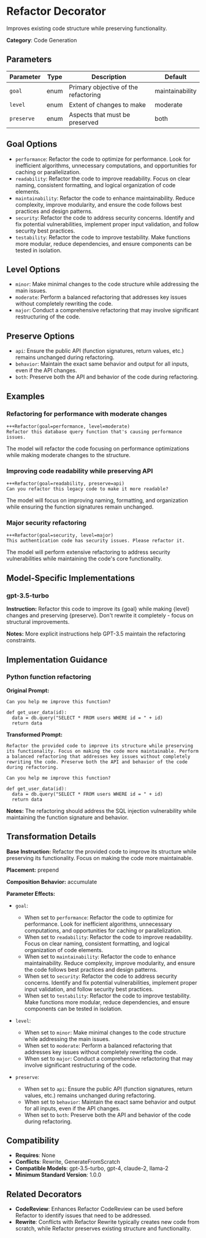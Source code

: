 # Refactor Decorator

Improves existing code structure while preserving functionality.

**Category**: Code Generation

## Parameters

| Parameter | Type | Description | Default |
|-----------|------|-------------|--------|
| `goal` | enum | Primary objective of the refactoring | maintainability |
| `level` | enum | Extent of changes to make | moderate |
| `preserve` | enum | Aspects that must be preserved | both |

## Goal Options

- `performance`: Refactor the code to optimize for performance. Look for inefficient algorithms, unnecessary computations, and opportunities for caching or parallelization.
- `readability`: Refactor the code to improve readability. Focus on clear naming, consistent formatting, and logical organization of code elements.
- `maintainability`: Refactor the code to enhance maintainability. Reduce complexity, improve modularity, and ensure the code follows best practices and design patterns.
- `security`: Refactor the code to address security concerns. Identify and fix potential vulnerabilities, implement proper input validation, and follow security best practices.
- `testability`: Refactor the code to improve testability. Make functions more modular, reduce dependencies, and ensure components can be tested in isolation.

## Level Options

- `minor`: Make minimal changes to the code structure while addressing the main issues.
- `moderate`: Perform a balanced refactoring that addresses key issues without completely rewriting the code.
- `major`: Conduct a comprehensive refactoring that may involve significant restructuring of the code.

## Preserve Options

- `api`: Ensure the public API (function signatures, return values, etc.) remains unchanged during refactoring.
- `behavior`: Maintain the exact same behavior and output for all inputs, even if the API changes.
- `both`: Preserve both the API and behavior of the code during refactoring.

## Examples

### Refactoring for performance with moderate changes

```
+++Refactor(goal=performance, level=moderate)
Refactor this database query function that's causing performance issues.
```

The model will refactor the code focusing on performance optimizations while making moderate changes to the structure.

### Improving code readability while preserving API

```
+++Refactor(goal=readability, preserve=api)
Can you refactor this legacy code to make it more readable?
```

The model will focus on improving naming, formatting, and organization while ensuring the function signatures remain unchanged.

### Major security refactoring

```
+++Refactor(goal=security, level=major)
This authentication code has security issues. Please refactor it.
```

The model will perform extensive refactoring to address security vulnerabilities while maintaining the code's core functionality.

## Model-Specific Implementations

### gpt-3.5-turbo

**Instruction:** Refactor this code to improve its {goal} while making {level} changes and preserving {preserve}. Don't rewrite it completely - focus on structural improvements.

**Notes:** More explicit instructions help GPT-3.5 maintain the refactoring constraints.


## Implementation Guidance

### Python function refactoring

**Original Prompt:**
```
Can you help me improve this function?

def get_user_data(id):
  data = db.query("SELECT * FROM users WHERE id = " + id)
  return data
```

**Transformed Prompt:**
```
Refactor the provided code to improve its structure while preserving its functionality. Focus on making the code more maintainable. Perform a balanced refactoring that addresses key issues without completely rewriting the code. Preserve both the API and behavior of the code during refactoring.

Can you help me improve this function?

def get_user_data(id):
  data = db.query("SELECT * FROM users WHERE id = " + id)
  return data
```

**Notes:** The refactoring should address the SQL injection vulnerability while maintaining the function signature and behavior.

## Transformation Details

**Base Instruction:** Refactor the provided code to improve its structure while preserving its functionality. Focus on making the code more maintainable.

**Placement:** prepend

**Composition Behavior:** accumulate

**Parameter Effects:**

- `goal`:
  - When set to `performance`: Refactor the code to optimize for performance. Look for inefficient algorithms, unnecessary computations, and opportunities for caching or parallelization.
  - When set to `readability`: Refactor the code to improve readability. Focus on clear naming, consistent formatting, and logical organization of code elements.
  - When set to `maintainability`: Refactor the code to enhance maintainability. Reduce complexity, improve modularity, and ensure the code follows best practices and design patterns.
  - When set to `security`: Refactor the code to address security concerns. Identify and fix potential vulnerabilities, implement proper input validation, and follow security best practices.
  - When set to `testability`: Refactor the code to improve testability. Make functions more modular, reduce dependencies, and ensure components can be tested in isolation.

- `level`:
  - When set to `minor`: Make minimal changes to the code structure while addressing the main issues.
  - When set to `moderate`: Perform a balanced refactoring that addresses key issues without completely rewriting the code.
  - When set to `major`: Conduct a comprehensive refactoring that may involve significant restructuring of the code.

- `preserve`:
  - When set to `api`: Ensure the public API (function signatures, return values, etc.) remains unchanged during refactoring.
  - When set to `behavior`: Maintain the exact same behavior and output for all inputs, even if the API changes.
  - When set to `both`: Preserve both the API and behavior of the code during refactoring.

## Compatibility

- **Requires**: None
- **Conflicts**: Rewrite, GenerateFromScratch
- **Compatible Models**: gpt-3.5-turbo, gpt-4, claude-2, llama-2
- **Minimum Standard Version**: 1.0.0

## Related Decorators

- **CodeReview**: Enhances Refactor CodeReview can be used before Refactor to identify issues that need to be addressed.
- **Rewrite**: Conflicts with Refactor Rewrite typically creates new code from scratch, while Refactor preserves existing structure and functionality.
